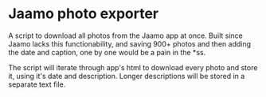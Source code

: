 # Jaamo photo exporter

A script to download all photos from the Jaamo app at once.
Built since Jaamo lacks this functionability, and saving 900+ photos and then adding the date and caption, one by one would be a pain in the \*ss.

The script will iterate through app's html to download every photo and store it, using it's date and description. Longer descriptions will be stored in a separate text file.
